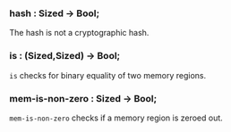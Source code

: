 
### hash : Sized<size> -> Bool;

The hash is not a cryptographic hash.

### is : (Sized<size>,Sized<size>) -> Bool;

`is` checks for binary equality of two memory regions.

### mem-is-non-zero : Sized<size> -> Bool;

`mem-is-non-zero` checks if a memory region is zeroed out.
